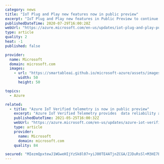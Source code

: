 ```yaml
---
category: news
title: "IoT Plug and Play new features now in public preview"
excerpt: "IoT Plug and Play new features in Public Preview to continue simplifying IoT."
publishedDateTime: 2020-07-29T16:00:28Z
webUrl: "https://azure.microsoft.com/en-us/updates/iot-plug-and-play-public-preview-new-features/"
type: article
quality: 2
heat: -1
published: false

provider:
  name: Microsoft
  domain: microsoft.com
  images:
    - url: "https://smartableai.github.io/microsoft-azure/assets/images/organizations/microsoft.com-50x50.jpg"
      width: 50
      height: 50

topics:
  - Azure

related:
  - title: "Azure IoT Verified telemetry is now in public preview"
    excerpt: "Azure IoT Verified Telemetry provides  data reliability and is available as part of Dependable IoT SDK and can be seamlessly integrated into current Azure IoT offerings such as Azure RTOS and IoT PnP."
    publishedDateTime: 2021-05-25T16:00:32Z
    webUrl: "https://azure.microsoft.com/en-us/updates/azure-iot-verified-telemetry-is-now-in-public-preview/"
    type: article
    provider:
      name: Microsoft
      domain: microsoft.com
    quality: 84

secured: "MIezmQpxtewJ1WGweHIjYzSk8l07+yiJ00TE4ATjnZCGA/ZJDuRsSl+M3HI7EUwVOfROm0vLNDFYOZ7ZTm1MPPKmUK+xcqVl5yHQ5FI5BFYJT6vHNCrGGeNRjF8TlnGLPi41k5CAvt+JebuQr/J+iSEshYSFIdmzZ4PQdz65yHljDz3xOr9Mdeu4HRzGAyAmu6ZqQVsXIyLgq33l9xzAPMG6rSS23HhDUbpo+uxCQEIwlomQSYsUlagtwAAo0QZX0YbQSsX0VHt3eEQz+Zr3bV/dUYvsWnSZHV6ikQnGGWkv4mVDbyPhMmu2dn7xc1/od6jzFp7mX2UQBUBIqqhNpw==;YWdVNB2wL4oOjHP0Xtpiyw=="
---
```



